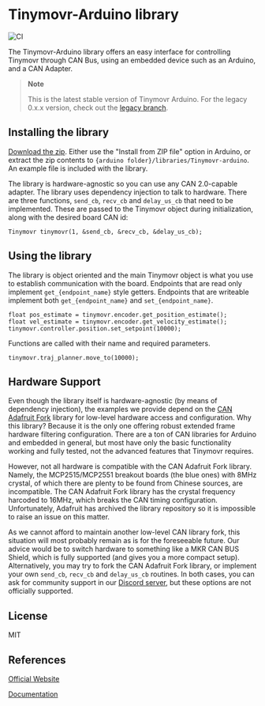 
# Tinymovr-Arduino library

![CI](https://github.com/tinymovr/tinymovr-arduino/actions/workflows/ci.yaml/badge.svg)

The Tinymovr-Arduino library offers an easy interface for controlling Tinymovr through CAN Bus, using an embedded device such as an Arduino, and a CAN Adapter.

> **Note**
>
> This is the latest stable version of Tinymovr Arduino. For the legacy 0.x.x version, check out the [legacy branch](https://github.com/tinymovr/Tinymovr-arduino/tree/legacy).

## Installing the library

[Download the zip](https://github.com/tinymovr/Tinymovr-arduino/archive/refs/heads/main.zip). Either use the "Install from ZIP file" option in Arduino, or extract the zip contents to `{arduino folder}/libraries/Tinymovr-arduino`. An example file is included with the library.

The library is hardware-agnostic so you can use any CAN 2.0-capable adapter. The library uses dependency injection to talk to hardware. There are three functions, `send_cb`,  `recv_cb` and `delay_us_cb` that need to be implemented. These are passed to the Tinymovr object during initialization, along with the desired board CAN id:

    Tinymovr tinymovr(1, &send_cb, &recv_cb, &delay_us_cb);


## Using the library

The library is object oriented and the main Tinymovr object is what you use to establish communication with the board. Endpoints that are read only implement  `get_{endpoint_name}` style getters. Endpoints that are writeable implement both `get_{endpoint_name}` and `set_{endpoint_name}`. 

    float pos_estimate = tinymovr.encoder.get_position_estimate();
    float vel_estimate = tinymovr.encoder.get_velocity_estimate();
    tinymovr.controller.position.set_setpoint(10000);

Functions are called with their name and required parameters.

    tinymovr.traj_planner.move_to(10000);

## Hardware Support

Even though the library itself is hardware-agnostic (by means of dependency injection), the examples we provide depend on the [CAN Adafruit Fork](https://github.com/adafruit/arduino-CAN) library for low-level hardware access and configuration. Why this library? Because it is the only one offering robust extended frame hardware filtering configuration. There are a ton of CAN libraries for Arduino and embedded in general, but most have only the basic functionality working and fully tested, not the advanced features that Tinymovr requires. 
 
However, not all hardware is compatible with the CAN Adafruit Fork library. Namely, the MCP2515/MCP2551 breakout boards (the blue ones) with 8MHz crystal, of which there are plenty to be found from Chinese sources, are incompatible. The CAN Adafruit Fork library has the crystal frequency harcoded to 16MHz, which breaks the CAN timing configuration. Unfortunately, Adafruit has archived the library repository so it is impossible to raise an issue on this matter. 

As we cannot afford to maintain another low-level CAN library fork, this situation will most probably remain as is for the foreseeable future. Our advice would be to switch hardware to something like a MKR CAN BUS Shield, which is fully supported (and gives you a more compact setup). Alternatively, you may try to fork the CAN Adafruit Fork library, or implement your own `send_cb`, `recv_cb` and `delay_us_cb` routines. In both cases, you can ask for community support in our [Discord server](https://discord.gg/vNvmpfthug), but these options are not officially supported.

## License

MIT

## References

[Official Website](https://tinymovr.com)

[Documentation](https://tinymovr.readthedocs.io)
